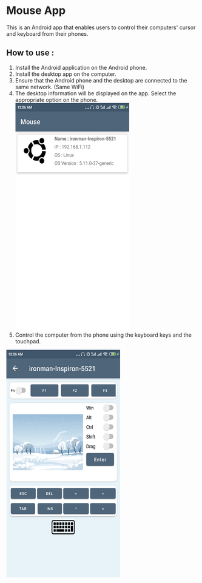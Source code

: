 # Mouse App

This is an Android app that enables users to control their computers' cursor and keyboard from their phones. 

## How to use :
1. Install the Android application on the Android phone.
1. Install the desktop app on the computer.
1. Ensure that the Android phone and the desktop are connected to the same network. (Same WiFi)
1. The desktop information will be displayed on the app. Select the appropriate option on the phone. <img src="images/connected_devices.jpg" alt="drawing" width="300" height="600"/>
1. Control the computer from the phone using the keyboard keys and the touchpad.
<img src="images/layout.jpg" alt="drawing" width="300" height="600"/>
